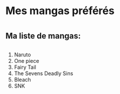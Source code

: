 # Mes mangas préférés<h1>
## Ma liste de mangas:<h2>

1. Naruto
2. One piece
3. Fairy Tail
4. The Sevens Deadly Sins
5. Bleach
6. SNK

